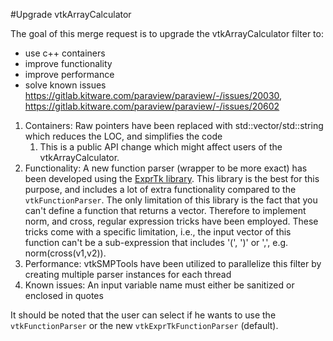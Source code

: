 #Upgrade vtkArrayCalculator

The goal of this merge request is to upgrade the vtkArrayCalculator filter to:
* use c++ containers
* improve functionality
* improve performance
* solve known issues https://gitlab.kitware.com/paraview/paraview/-/issues/20030, https://gitlab.kitware.com/paraview/paraview/-/issues/20602

1) Containers: Raw pointers have been replaced with std::vector/std::string which reduces the LOC, and simplifies the code
   1) This is a public API change which might affect users of the vtkArrayCalculator.
2) Functionality: A new function parser (wrapper to be more exact) has been developed using the [ExprTk library](https://github.com/ArashPartow/exprtk). This library is the best for this purpose, and includes a lot of extra functionality compared to the ``vtkFunctionParser``. The only limitation of this library is the fact that you can't define a function that returns a vector. Therefore to implement norm, and cross, regular expression tricks have been employed. These tricks come with a specific limitation, i.e., the input vector of this function can't be a sub-expression that includes '(', ')' or ',', e.g. norm(cross(v1,v2)).
3) Performance: vtkSMPTools have been utilized to parallelize this filter by creating multiple parser instances for each thread
4) Known issues: An input variable name must either be sanitized or enclosed in quotes

It should be noted that the user can select if he wants to use the ``vtkFunctionParser`` or the new ``vtkExprTkFunctionParser`` (default).
